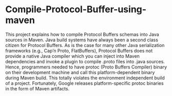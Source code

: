 # Compile-Protocol-Buffer-using-maven
This project explains how to compile Protocol Buffers schemas into Java sources in Maven.
Java build systems have always been a second class citizen for Protocol Buffers. As is the case for many other Java serialization frameworks (e.g., Cap’n Proto, FlatBuffers), Protocol Buffers does not provide a native Java compiler which you can inject into Maven dependencies and invoke a plugin to compile .proto files into .java sources. Hence, programmers needed to have protoc (Proto Buffers Compiler) binary on their development machine and call this platform-dependent binary during Maven build. This totally violates the environment independent build of a project. Fortunately, Google releases platform-specific protoc binaries in the form of Maven artifacts.